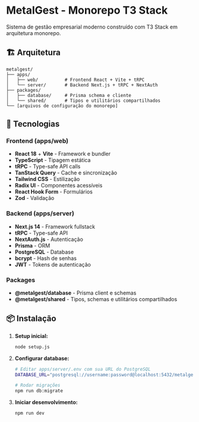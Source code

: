 # MetalGest - Monorepo T3 Stack

Sistema de gestão empresarial moderno construído com T3 Stack em arquitetura monorepo.

## 🏗️ Arquitetura

```
metalgest/
├── apps/
│   ├── web/          # Frontend React + Vite + tRPC
│   └── server/       # Backend Next.js + tRPC + NextAuth
├── packages/
│   ├── database/     # Prisma schema e cliente
│   └── shared/       # Tipos e utilitários compartilhados
└── [arquivos de configuração do monorepo]
```

## 🚀 Tecnologias

### Frontend (apps/web)
- **React 18** + **Vite** - Framework e bundler
- **TypeScript** - Tipagem estática
- **tRPC** - Type-safe API calls
- **TanStack Query** - Cache e sincronização
- **Tailwind CSS** - Estilização
- **Radix UI** - Componentes acessíveis
- **React Hook Form** - Formulários
- **Zod** - Validação

### Backend (apps/server)
- **Next.js 14** - Framework fullstack
- **tRPC** - Type-safe API
- **NextAuth.js** - Autenticação
- **Prisma** - ORM
- **PostgreSQL** - Database
- **bcrypt** - Hash de senhas
- **JWT** - Tokens de autenticação

### Packages
- **@metalgest/database** - Prisma client e schemas
- **@metalgest/shared** - Tipos, schemas e utilitários compartilhados

## 📦 Instalação

1. **Setup inicial:**
   ```bash
   node setup.js
   ```

2. **Configurar database:**
   ```bash
   # Editar apps/server/.env com sua URL do PostgreSQL
   DATABASE_URL="postgresql://username:password@localhost:5432/metalgest"
   
   # Rodar migrações
   npm run db:migrate
   ```

3. **Iniciar desenvolvimento:**
   ```bash
   npm run dev
